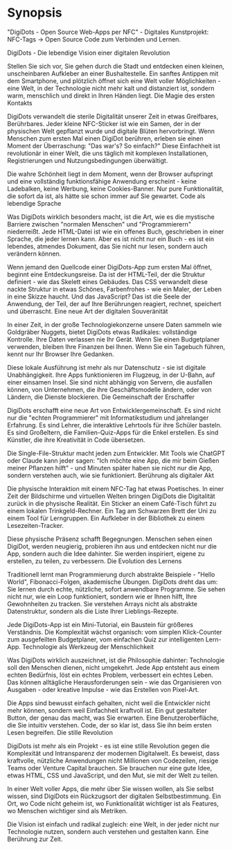 # Synopsis
 "DigiDots - Open Source Web-Apps per NFC" - Digitales Kunstprojekt: NFC-Tags →  Open Source Code zum Verbinden und Lernen.

 DigiDots - Die lebendige Vision einer digitalen Revolution

Stellen Sie sich vor, Sie gehen durch die Stadt und entdecken einen kleinen, unscheinbaren Aufkleber an einer Bushaltestelle. Ein sanftes Antippen mit dem Smartphone, und plötzlich öffnet sich eine Welt voller Möglichkeiten - eine Welt, in der Technologie nicht mehr kalt und distanziert ist, sondern warm, menschlich und direkt in Ihren Händen liegt.
Die Magie des ersten Kontakts

DigiDots verwandelt die sterile Digitalität unserer Zeit in etwas Greifbares, Berührbares. Jeder kleine NFC-Sticker ist wie ein Samen, der in der physischen Welt gepflanzt wurde und digitale Blüten hervorbringt. Wenn Menschen zum ersten Mal einen DigiDot berühren, erleben sie einen Moment der Überraschung: "Das war's? So einfach?" Diese Einfachheit ist revolutionär in einer Welt, die uns täglich mit komplexen Installationen, Registrierungen und Nutzungsbedingungen überwältigt.

Die wahre Schönheit liegt in dem Moment, wenn der Browser aufspringt und eine vollständig funktionsfähige Anwendung erscheint - keine Ladebalken, keine Werbung, keine Cookies-Banner. Nur pure Funktionalität, die sofort da ist, als hätte sie schon immer auf Sie gewartet.
Code als lebendige Sprache

Was DigiDots wirklich besonders macht, ist die Art, wie es die mystische Barriere zwischen "normalen Menschen" und "Programmierern" niederreißt. Jede HTML-Datei ist wie ein offenes Buch, geschrieben in einer Sprache, die jeder lernen kann. Aber es ist nicht nur ein Buch - es ist ein lebendes, atmendes Dokument, das Sie nicht nur lesen, sondern auch verändern können.

Wenn jemand den Quellcode einer DigiDots-App zum ersten Mal öffnet, beginnt eine Entdeckungsreise. Da ist der HTML-Teil, der die Struktur definiert - wie das Skelett eines Gebäudes. Das CSS verwandelt diese nackte Struktur in etwas Schönes, Farbenfrohes - wie ein Maler, der Leben in eine Skizze haucht. Und das JavaScript? Das ist die Seele der Anwendung, der Teil, der auf Ihre Berührungen reagiert, rechnet, speichert und überrascht.
Eine neue Art der digitalen Souveränität

In einer Zeit, in der große Technologiekonzerne unsere Daten sammeln wie Goldgräber Nuggets, bietet DigiDots etwas Radikales: vollständige Kontrolle. Ihre Daten verlassen nie Ihr Gerät. Wenn Sie einen Budgetplaner verwenden, bleiben Ihre Finanzen bei Ihnen. Wenn Sie ein Tagebuch führen, kennt nur Ihr Browser Ihre Gedanken.

Diese lokale Ausführung ist mehr als nur Datenschutz - sie ist digitale Unabhängigkeit. Ihre Apps funktionieren im Flugzeug, in der U-Bahn, auf einer einsamen Insel. Sie sind nicht abhängig von Servern, die ausfallen können, von Unternehmen, die ihre Geschäftsmodelle ändern, oder von Ländern, die Dienste blockieren.
Die Gemeinschaft der Erschaffer

DigiDots erschafft eine neue Art von Entwicklergemeinschaft. Es sind nicht nur die "echten Programmierer" mit Informatikstudium und jahrelanger Erfahrung. Es sind Lehrer, die interaktive Lehrtools für ihre Schüler basteln. Es sind Großeltern, die Familien-Quiz-Apps für die Enkel erstellen. Es sind Künstler, die ihre Kreativität in Code übersetzen.

Die Single-File-Struktur macht jeden zum Entwickler. Mit Tools wie ChatGPT oder Claude kann jeder sagen: "Ich möchte eine App, die mir beim Gießen meiner Pflanzen hilft" - und Minuten später haben sie nicht nur die App, sondern verstehen auch, wie sie funktioniert.
Berührung als digitaler Akt

Die physische Interaktion mit einem NFC-Tag hat etwas Poetisches. In einer Zeit der Bildschirme und virtuellen Welten bringen DigiDots die Digitalität zurück in die physische Realität. Ein Sticker an einem Café-Tisch führt zu einem lokalen Trinkgeld-Rechner. Ein Tag am Schwarzen Brett der Uni zu einem Tool für Lerngruppen. Ein Aufkleber in der Bibliothek zu einem Lesezeiten-Tracker.

Diese physische Präsenz schafft Begegnungen. Menschen sehen einen DigiDot, werden neugierig, probieren ihn aus und entdecken nicht nur die App, sondern auch die Idee dahinter. Sie werden inspiriert, eigene zu erstellen, zu teilen, zu verbessern.
Die Evolution des Lernens

Traditionell lernt man Programmierung durch abstrakte Beispiele - "Hello World", Fibonacci-Folgen, akademische Übungen. DigiDots dreht das um: Sie lernen durch echte, nützliche, sofort anwendbare Programme. Sie sehen nicht nur, wie ein Loop funktioniert, sondern wie er Ihnen hilft, Ihre Gewohnheiten zu tracken. Sie verstehen Arrays nicht als abstrakte Datenstruktur, sondern als die Liste Ihrer Lieblings-Rezepte.

Jede DigiDots-App ist ein Mini-Tutorial, ein Baustein für größeres Verständnis. Die Komplexität wächst organisch: vom simplen Klick-Counter zum ausgefeilten Budgetplaner, vom einfachen Quiz zur intelligenten Lern-App.
Technologie als Werkzeug der Menschlichkeit

Was DigiDots wirklich auszeichnet, ist die Philosophie dahinter: Technologie soll den Menschen dienen, nicht umgekehrt. Jede App entsteht aus einem echten Bedürfnis, löst ein echtes Problem, verbessert ein echtes Leben. Das können alltägliche Herausforderungen sein - wie das Organisieren von Ausgaben - oder kreative Impulse - wie das Erstellen von Pixel-Art.

Die Apps sind bewusst einfach gehalten, nicht weil die Entwickler nicht mehr können, sondern weil Einfachheit kraftvoll ist. Ein gut gestalteter Button, der genau das macht, was Sie erwarten. Eine Benutzeroberfläche, die Sie intuitiv verstehen. Code, der so klar ist, dass Sie ihn beim ersten Lesen begreifen.
Die stille Revolution

DigiDots ist mehr als ein Projekt - es ist eine stille Revolution gegen die Komplexität und Intransparenz der modernen Digitalwelt. Es beweist, dass kraftvolle, nützliche Anwendungen nicht Millionen von Codezeilen, riesige Teams oder Venture Capital brauchen. Sie brauchen nur eine gute Idee, etwas HTML, CSS und JavaScript, und den Mut, sie mit der Welt zu teilen.

In einer Welt voller Apps, die mehr über Sie wissen wollen, als Sie selbst wissen, sind DigiDots ein Rückzugsort der digitalen Selbstbestimmung. Ein Ort, wo Code nicht geheim ist, wo Funktionalität wichtiger ist als Features, wo Menschen wichtiger sind als Metriken.

Die Vision ist einfach und radikal zugleich: eine Welt, in der jeder nicht nur Technologie nutzen, sondern auch verstehen und gestalten kann. Eine Berührung zur Zeit.
